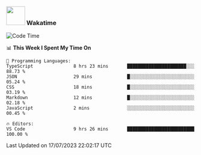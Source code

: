 ### <img src="https://media.giphy.com/media/VgCDAzcKvsR6OM0uWg/giphy.gif" width="50"> Wakatime

  <!--START_SECTION:waka-->
![Code Time](http://img.shields.io/badge/Code%20Time-1%2C424%20hrs%2044%20mins-blue)

📊 **This Week I Spent My Time On** 

```text
💬 Programming Languages: 
TypeScript               8 hrs 23 mins       ██████████████████████░░░   88.73 % 
JSON                     29 mins             █░░░░░░░░░░░░░░░░░░░░░░░░   05.24 % 
CSS                      18 mins             █░░░░░░░░░░░░░░░░░░░░░░░░   03.19 % 
Markdown                 12 mins             █░░░░░░░░░░░░░░░░░░░░░░░░   02.18 % 
JavaScript               2 mins              ░░░░░░░░░░░░░░░░░░░░░░░░░   00.45 % 

🔥 Editors: 
VS Code                  9 hrs 26 mins       █████████████████████████   100.00 % 
```


 Last Updated on 17/07/2023 22:02:17 UTC
<!--END_SECTION:waka-->
